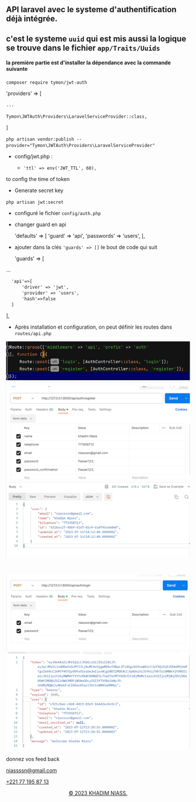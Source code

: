 ## API laravel avec le systeme d'authentification déjà intégrée.
## c'est le systeme `uuid` qui est mis aussi la logique se trouve dans le fichier `app/Traits/Uuids`

#### la première partie est d'installer la dépendance avec la commande suivante


`composer require tymon/jwt-auth`

'providers' => [

    ...

    Tymon\JWTAuth\Providers\LaravelServiceProvider::class,
]

`php artisan vendor:publish --provider="Tymon\JWTAuth\Providers\LaravelServiceProvider"`

- config/jwt.php :
  -     'ttl' => env('JWT_TTL', 60),
to config the time of token

- Generate secret key

`php artisan jwt:secret`

- configuré le fichier `config/auth.php` 
- changer guard en api


    'defaults' => [
        'guard' => 'api',
        'passwords' => 'users',
    ],


  
- ajouter dans la clés ``'guards' => []`` le bout de code qui suit


  'guards' => [

...

      'api'=>[
          'driver' => 'jwt',
          'provider' => 'users',
          'hash'=>false
      ]
 ],

- Après installation et configuration, on peut définir les routes dans `routes/api.php`

![img.png](routes-api.png)

![img_1.png](img_1.png)
![img_2.png](img_2.png)

<br>

![img.png](img.png)
![connexion succed](api-connexion-succed.png)


donnez vos feed back

[niassssn@gmail.com](mailto:niassssn@gmail.com)

[+221 77 195 87 13](wa.me/+221771958713)
<center>
<footer>
   <a target="_blank" href="http://khadimniass.me">
      <p>&copy; 2023 KHADIM NIASS.</p>
   </a>
</footer>
</center>
